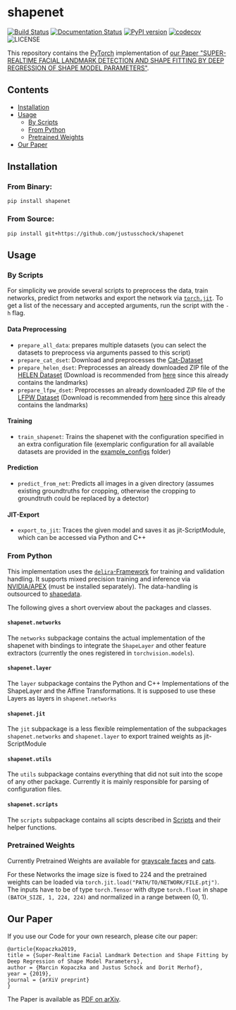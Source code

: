 # shapenet

[![Build Status](https://travis-ci.com/justusschock/shapenet.svg?token=GsT2RFaJJMxpqLAN3xuh&branch=master)](https://travis-ci.com/justusschock/shapenet) [![Documentation Status](https://readthedocs.org/projects/shapenet/badge/?version=latest)](https://shapenet.readthedocs.io/en/latest/?badge=latest) [![PyPI version](https://badge.fury.io/py/shapenet.svg)](https://badge.fury.io/py/shapenet) [![codecov](https://codecov.io/gh/justusschock/shapenet/branch/master/graph/badge.svg?token=gpwVgQjw18)](https://codecov.io/gh/justusschock/shapenet) ![LICENSE](https://img.shields.io/github/license/justusschock/shapedata.svg)

This repository contains the [PyTorch](https://pytorch.org) implementation of [our Paper "SUPER-REALTIME FACIAL LANDMARK DETECTION AND SHAPE FITTING BY DEEP REGRESSION OF SHAPE MODEL PARAMETERS"](#our-paper).

## Contents
* [Installation](#installation)
* [Usage](#usage)
  * [By Scripts](#by-scripts)
  * [From Python](#from-python)
  * [Pretrained Weights](#pretrained-weights)
 * [Our Paper](#our-paper)

## Installation

### From Binary:
`pip install shapenet`

### From Source:
`pip install git+https://github.com/justusschock/shapenet` 

## Usage
### By Scripts
For simplicity we provide several scripts to preprocess the data, train networks, predict from networks and export the network via [`torch.jit`](https://pytorch.org/docs/stable/jit.html).
To get a list of the necessary and accepted arguments, run the script with the `-h` flag.

#### Data Preprocessing
* `prepare_all_data`: prepares multiple datasets (you can select the datasets to preprocess via arguments passed to this script)
* `prepare_cat_dset`: Download and preprocesses the [Cat-Dataset](https://www.kaggle.com/crawford/cat-dataset)
* `prepare_helen_dset`: Preprocesses an already downloaded ZIP file of the [HELEN Dataset](http://www.ifp.illinois.edu/~vuongle2/helen/) (Download is recommended from [here](https://ibug.doc.ic.ac.uk/download/annotations/helen.zip) since this already contains the landmarks)
* `prepare_lfpw_dset`: Preprocesses an already downloaded ZIP file of the [LFPW Dataset](https://neerajkumar.org/databases/lfpw/) (Download is recommended from [here](https://ibug.doc.ic.ac.uk/download/annotations/lfpw.zip) since this already contains the landmarks)

#### Training
* `train_shapenet`: Trains the shapenet with the configuration specified in an extra configuration file (exemplaric configuration for all available datasets are provided in the [example_configs](example_configs) folder)

#### Prediction
* `predict_from_net`: Predicts all images in a given directory (assumes existing groundtruths for cropping, otherwise the cropping to groundtruth could be replaced by a detector)

#### JIT-Export
* `export_to_jit`: Traces the given model and saves it as jit-ScriptModule, which can be accessed via Python and C++

### From Python
This implementation uses the [`delira`-Framework](https://github.com/justusschock/delira) for training and validation handling. It supports mixed precision training and inference via [NVIDIA/APEX](https://github.com/NVIDIA/apex) (must be installed separately). The data-handling is outsourced to [shapedata](https://github.com/justusschock/shapedata).

The following gives a short overview about the packages and classes.

#### `shapenet.networks` 
The `networks` subpackage contains the actual implementation of the shapenet with bindings to integrate the `ShapeLayer` and other feature extractors (currently the ones registered in `torchvision.models`).

#### `shapenet.layer`
The `layer` subpackage contains the Python and C++ Implementations of the ShapeLayer and the Affine Transformations. It is supposed to use these Layers as layers in `shapenet.networks`

#### `shapenet.jit`
The `jit` subpackage is a less flexible reimplementation of the subpackages `shapenet.networks` and `shapenet.layer` to export trained weights as jit-ScriptModule

#### `shapenet.utils`
The `utils` subpackage contains everything that did not suit into the scope of any other package. Currently it is mainly responsible for parsing of configuration files.

#### `shapenet.scripts`
The `scripts` subpackage contains all scipts described in [Scripts](#by-scripts) and their helper functions.

### Pretrained Weights
Currently Pretrained Weights are available for [grayscale faces](https://drive.google.com/file/d/1QS2GUZK9xKWvpbDYgUCc-m0qI60TMnLj/view?usp=sharing) and [cats](https://drive.google.com/file/d/13S-4vLmmUBNy2XKJl_yR1u7Z283Iu1zB/view?usp=sharing).

For these Networks the image size is fixed to 224 and the pretrained weights can be loaded via `torch.jit.load("PATH/TO/NETWORK/FILE.ptj")`. The inputs have to be of type `torch.Tensor` with dtype `torch.float` in shape `(BATCH_SIZE, 1, 224, 224)` and normalized in a range between (0, 1).


## Our Paper
If you use our Code for your own research, please cite our paper:
```
@article{Kopaczka2019,
title = {Super-Realtime Facial Landmark Detection and Shape Fitting by Deep Regression of Shape Model Parameters},
author = {Marcin Kopaczka and Justus Schock and Dorit Merhof},
year = {2019},
journal = {arXiV preprint}
}
```
The Paper is available as [PDF on arXiv](https://arxiv.org/abs/1902.03459).
